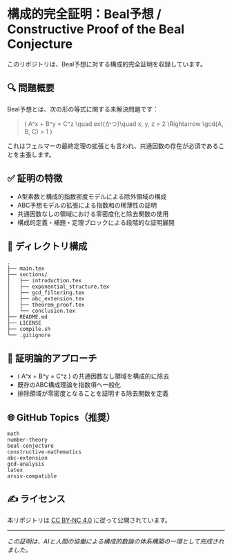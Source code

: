 # 構成的完全証明：Beal予想 / Constructive Proof of the Beal Conjecture

このリポジトリは、Beal予想に対する構成的完全証明を収録しています。

## 🔍 問題概要

Beal予想とは、次の形の等式に関する未解決問題です：

> \( A^x + B^y = C^z \quad	ext{かつ}\quad x, y, z > 2 \Rightarrow \gcd(A, B, C) > 1 \)

これはフェルマーの最終定理の拡張とも言われ、共通因数の存在が必須であることを主張します。

## ✅ 証明の特徴

- A型素数と構成的指数密度モデルによる除外領域の構成
- ABC予想モデルの拡張による指数和の稀薄性の証明
- 共通因数なしの領域における零密度化と除去関数の使用
- 構成的定義・補題・定理ブロックによる段階的な証明展開

## 📂 ディレクトリ構成

```
.
├── main.tex
├── sections/
│   ├── introduction.tex
│   ├── exponential_structure.tex
│   ├── gcd_filtering.tex
│   ├── abc_extension.tex
│   ├── theorem_proof.tex
│   └── conclusion.tex
├── README.md
├── LICENSE
├── compile.sh
└── .gitignore
```

## 🧠 証明論的アプローチ

- \( A^x + B^y = C^z \) の共通因数なし領域を構成的に除去
- 既存のABC構成理論を指数項へ一般化
- 排除領域が零密度となることを証明する除去関数を定義

## 🌐 GitHub Topics（推奨）

```
math
number-theory
beal-conjecture
constructive-mathematics
abc-extension
gcd-analysis
latex
arxiv-compatible
```

## ✍️ ライセンス

本リポジトリは [CC BY-NC 4.0](https://creativecommons.org/licenses/by-nc/4.0/) に従って公開されています。

---
_この証明は、AIと人間の協働による構成的数論の体系構築の一環として完成されました。_

